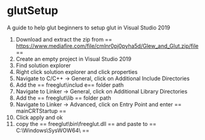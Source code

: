 # glutSetup

A guide to help glut beginners to setup glut in Visual Studio 2019

1. Download and extract the zip from == https://www.mediafire.com/file/cmlnr0pj0pyha5d/Glew_and_Glut.zip/file ==
2. Create an empty project in Visual Studio 2019
3. Find solution explorer
4. Right click solution explorer and click properties
5. Navigate to C/C++ -> General, click on Additional Include Directories
6. Add the == freeglut\includ e== folder path
7. Navigate to Linker -> General, click on Additional Library Directories
8. Add the == freeglut\lib == folder path
9. Navigate to Linker -> Advanced, click on Entry Point and enter == mainCRTStartup ==
10. Click apply and ok
11. copy the == freeglut\bin\freeglut.dll == and paste to == C:\Windows\SysWOW64\ ==
